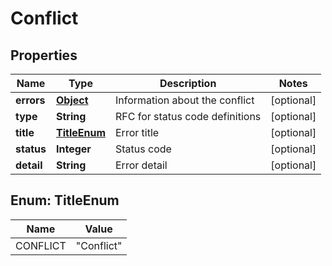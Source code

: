 

# Conflict

## Properties

Name | Type | Description | Notes
------------ | ------------- | ------------- | -------------
**errors** | [**Object**](.md) | Information about the conflict |  [optional]
**type** | **String** | RFC for status code definitions |  [optional]
**title** | [**TitleEnum**](#TitleEnum) | Error title |  [optional]
**status** | **Integer** | Status code |  [optional]
**detail** | **String** | Error detail |  [optional]



## Enum: TitleEnum

Name | Value
---- | -----
CONFLICT | &quot;Conflict&quot;



